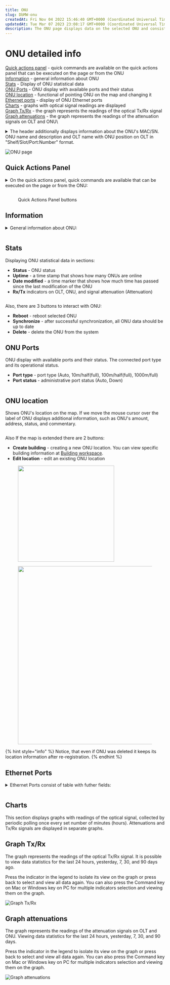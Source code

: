 ```yaml
---
title: ONU
slug: DbMW-onu
createdAt: Fri Nov 04 2022 15:46:40 GMT+0000 (Coordinated Universal Time)
updatedAt: Tue Mar 07 2023 23:08:17 GMT+0000 (Coordinated Universal Time)
description: The ONU page displays data on the selected ONU and consists of several blocks.
---
```


# ONU detailed info

[Quick actions panel](onu.md#quick-actions-panel) - quick commands are available on the quick actions panel that can be executed on the page or from the ONU\
[Information](onu.md#information) - general information about ONU\
[Stats](onu.md#stats) - Display of ONU statistical data\
[ONU Ports](onu.md#onu-ports) - ONU display with available ports and their status\
[ONU location](onu.md#onu-location) - functional of pointing ONU on the map and changing it\
[Ethernet ports](onu.md#ethernet-ports) - display of ONU Ethernet ports\
[Charts](onu.md#charts) - graphs with optical signal readings are displayed\
[Graph Tx/Rx](onu.md#graph-tx-rx) - the graph represents the readings of the optical Tx/Rx signal\
[Graph attenuations](onu.md#graph-attenuations) - the graph represents the readings of the attenuation signals on OLT and ONU\


<details>

<summary>The header additionally displays information about the ONU's MAC/SN. ONU name and description and OLT name with ONU position on OLT in "Shelf/Slot/Port:Number" format.</summary>

* **Shelf** - ONU position

<!---->

* **Slot** - slot number

<!---->

* **Port** - ONU port number

<!---->

* **Number** – ONU number on the OLT port

</details>

![ONU page](../.gitbook/assets/eGU5GENHX30KaO9WlwDXj\_image.png)

## Quick Actions Panel

<details>

<summary>On the quick actions panel, quick commands are available that can be executed on the page or from the ONU:</summary>

* **Back** - switch to the ONU list

<!---->

* **Show configs** - display in the ONU configuration console

<!---->

* **Change preset** - change the ONU configuration

<!---->

* **Custom Action** - change custom ONU configuration

<!---->

* **Event logs** - redirect us to [Event logs](https://ep.stg.disoft.dev/log?base\_content\_type=21\&base\_object\_id=5193\&itemTitle=1%2F2%2F1%3A1\&page=1) page

</details>

<figure><img src="../.gitbook/assets/o1.png" alt=""><figcaption><p>Quick Actions Panel buttons</p></figcaption></figure>

## Information

<details>

<summary>General information about ONU:</summary>

* **ONU name** - ONU name provided during registration

<!---->

* **ID** - ONU identifier

<!---->

* **Firmware version** - firmware version

<!---->

* **MAC/SN** - mac address or serial number of the ONU

<!---->

* **OLT** - the name of the OLT on which ONU is registered

<!---->

* **Configured type** - ONU configuration type

<!---->

* **Real Type** - ONU type

<!---->

* **Date created** - ONU registration date

<!---->

* **Description** - a detailed description of the ONU

<!---->

* **Last synchronize client mac** - a table of client MAC addresses assigned to the ONU

</details>

<figure><img src="../.gitbook/assets/o2.png" alt=""><figcaption></figcaption></figure>

## Stats

Displaying ONU statistical data in sections:

* **Status** - ONU status
* **Uptime** - a time stamp that shows how many ONUs are online
* **Date modified** - a time marker that shows how much time has passed since the last modification of the ONU
* **Rx/Tx** indicators on OLT, ONU, and signal attenuation (Attenuation)

<figure><img src="../.gitbook/assets/o3.png" alt=""><figcaption></figcaption></figure>

Also, there are 3 buttons to interact with ONU:

* **Reboot** - reboot selected ONU
* **Synchronize** - after successful synchronization, all ONU data should be up to date
* **Delete** - delete the ONU from the system

## ONU Ports

ONU display with available ports and their status. The connected port type and its operational status.

* **Port type** - port type (Auto, 10m/half(full), 100m/half(full), 1000m/full)
* **Port status** - administrative port status (Auto, Down)

<figure><img src="../.gitbook/assets/o4.png" alt=""><figcaption></figcaption></figure>

## ONU location

Shows ONU's location on the map. If we move the mouse cursor over the label of ONU displays additional information, such as ONU's amount, address, status, and commentary.&#x20;

<figure><img src="../.gitbook/assets/o5 (1).png" alt=""><figcaption></figcaption></figure>

Also If the map is extended there are 2 buttons:&#x20;

* **Create building** - creating a new ONU location. You can view specific building information at [Building workspace](../building-workspace/).
*   **Edit location** - edit an existing ONU  location



<div>

<figure><img src="../.gitbook/assets/create.png" alt="" width="304"><figcaption></figcaption></figure>

 

<figure><img src="../.gitbook/assets/ed.png" alt="" width="563"><figcaption></figcaption></figure>

</div>

{% hint style="info" %}
Notice, that even if ONU was deleted it keeps its location information after re-registration.
{% endhint %}

## Ethernet Ports

<details>

<summary>Ethernet Ports consist of table with futher fields:</summary>

* **Admin status** - the administrative status of the Ethernet port (can be Auto or Down)

<!---->

* **Oper. status** - operational status

<!---->

* **Vlans** - available Vlans ports

<!---->

* **Type** - port type

<!---->

* **Speed** - port speed

</details>

<figure><img src="../.gitbook/assets/o6.png" alt=""><figcaption></figcaption></figure>

## Charts

This section displays graphs with readings of the optical signal, collected by periodic polling once every set number of minutes (hours). Attenuations and Tx/Rx signals are displayed in separate graphs.

## Graph Tx/Rx

The graph represents the readings of the optical Tx/Rx signal. It is possible to view data statistics for the last 24 hours, yesterday, 7, 30, and 90 days ago.

Press the indicator in the legend to isolate its view on the graph or press back to select and view all data again. You can also press the Command key on Mac or Windows key on PC for multiple indicators selection and viewing them on the graph.

![Graph Tx/Rx](../.gitbook/assets/zDdW\_wuvW2Pwz25QvTsjK\_image.png)

## Graph attenuations

The graph represents the readings of the attenuation signals on OLT and ONU. Viewing data statistics for the last 24 hours, yesterday, 7, 30, and 90 days.

Press the indicator in the legend to isolate its view on the graph or press back to select and view all data again. You can also press the Command key on Mac or Windows key on PC for multiple indicators selection and viewing them on the graph.

![Graph attenuations](../.gitbook/assets/ypjzai\_byXXxqvKCgqh\_X\_image.png)
